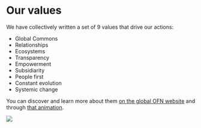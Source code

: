 # Our values

We have collectively written a set of 9 values that drive our actions:  
- Global Commons  
- Relationships  
- Ecosystems  
- Transparency  
- Empowerment  
- Subsidiarity  
- People first  
- Constant evolution  
- Systemic change

You can discover and learn more about them [on the global OFN website](https://openfoodnetwork.org/about/values/) and through [that animation](https://prezi.com/tf6t5kkno790/view/#1).

![](.gitbook/assets/capture-du-2018-08-08-16-14-38.png)

